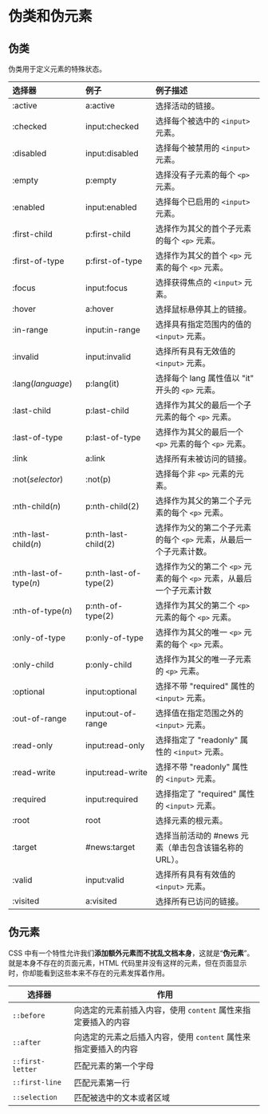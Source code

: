 # 伪类和伪元素

## 伪类

伪类用于定义元素的特殊状态。

| 选择器                 | 例子                  | 例子描述                                                     |
| :--------------------- | :-------------------- | :----------------------------------------------------------- |
| :active                | a:active              | 选择活动的链接。                                             |
| :checked               | input:checked         | 选择每个被选中的 `<input>` 元素。                            |
| :disabled              | input:disabled        | 选择每个被禁用的 `<input>` 元素。                            |
| :empty                 | p:empty               | 选择没有子元素的每个 `<p>` 元素。                            |
| :enabled               | input:enabled         | 选择每个已启用的 `<input>` 元素。                            |
| :first-child           | p:first-child         | 选择作为其父的首个子元素的每个 `<p>` 元素。                  |
| :first-of-type         | p:first-of-type       | 选择作为其父的首个 `<p>` 元素的每个 `<p>` 元素。             |
| :focus                 | input:focus           | 选择获得焦点的 `<input>` 元素。                              |
| :hover                 | a:hover               | 选择鼠标悬停其上的链接。                                     |
| :in-range              | input:in-range        | 选择具有指定范围内的值的 `<input>` 元素。                    |
| :invalid               | input:invalid         | 选择所有具有无效值的 `<input>` 元素。                        |
| :lang(*language*)      | p:lang(it)            | 选择每个 lang 属性值以 "it" 开头的 `<p>` 元素。              |
| :last-child            | p:last-child          | 选择作为其父的最后一个子元素的每个 `<p>` 元素。              |
| :last-of-type          | p:last-of-type        | 选择作为其父的最后一个 `<p>` 元素的每个 `<p>` 元素。         |
| :link                  | a:link                | 选择所有未被访问的链接。                                     |
| :not(*selector*)       | :not(p)               | 选择每个非 `<p>` 元素的元素。                                |
| :nth-child(*n*)        | p:nth-child(2)        | 选择作为其父的第二个子元素的每个 `<p>` 元素。                |
| :nth-last-child(*n*)   | p:nth-last-child(2)   | 选择作为父的第二个子元素的每个 `<p>` 元素，从最后一个子元素计数。 |
| :nth-last-of-type(*n*) | p:nth-last-of-type(2) | 选择作为父的第二个 `<p>` 元素的每个 `<p>` 元素，从最后一个子元素计数 |
| :nth-of-type(*n*)      | p:nth-of-type(2)      | 选择作为其父的第二个 `<p>` 元素的每个 `<p>` 元素。           |
| :only-of-type          | p:only-of-type        | 选择作为其父的唯一 `<p>` 元素的每个 `<p>` 元素。             |
| :only-child            | p:only-child          | 选择作为其父的唯一子元素的 `<p>` 元素。                      |
| :optional              | input:optional        | 选择不带 "required" 属性的 `<input>` 元素。                  |
| :out-of-range          | input:out-of-range    | 选择值在指定范围之外的 `<input>` 元素。                      |
| :read-only             | input:read-only       | 选择指定了 "readonly" 属性的 `<input>` 元素。                |
| :read-write            | input:read-write      | 选择不带 "readonly" 属性的 `<input>` 元素。                  |
| :required              | input:required        | 选择指定了 "required" 属性的 `<input>` 元素。                |
| :root                  | root                  | 选择元素的根元素。                                           |
| :target                | #news:target          | 选择当前活动的 #news 元素（单击包含该锚名称的 URL）。        |
| :valid                 | input:valid           | 选择所有具有有效值的 `<input>` 元素。                        |
| :visited               | a:visited             | 选择所有已访问的链接。                                       |

## 伪元素

CSS 中有一个特性允许我们**添加额外元素而不扰乱文档本身**，这就是“**伪元素**”。就是本身不存在的页面元素，HTML 代码里并没有这样的元素，但在页面显示时，你却能看到这些本来不存在的元素发挥着作用。

| 选择器           | 作用                                                         |
| ---------------- | ------------------------------------------------------------ |
| `::before`       | 向选定的元素前插入内容，使用 `content` 属性来指定要插入的内容 |
| `::after`        | 向选定的元素之后插入内容，使用 `content` 属性来指定要插入的内容 |
| `::first-letter` | 匹配元素的第一个字母                                         |
| `::first-line`   | 匹配元素第一行                                               |
| `::selection`    | 匹配被选中的文本或者区域                                     |

